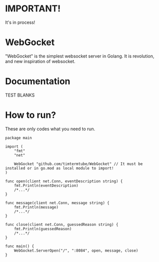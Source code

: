 # IMPORTANT!
It's in process!

# WebGocket
"WebGocket" is the simplest websocket server in Golang. It is revolution, and new inspiration of websocket.

# Documentation
TEST BLANKS

# How to run?
These are only codes what you need to run.
```golang
package main

import (
	"fmt"
	"net"

	WebGocket "github.com/timtermtube/WebGocket" // It must be installed or in go.mod as local module to import!
)

func open(client net.Conn, eventDescription string) {
	fmt.Println(eventDescription)
	/*...*/
}

func message(client net.Conn, message string) {
	fmt.Println(message)
	/*...*/
}

func close(client net.Conn, guessedReason string) {
	fmt.Println(guessedReason)
	/*...*/
}

func main() {
	WebGocket.ServerOpen("/", ":8084", open, message, close)
}

```
